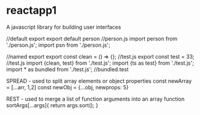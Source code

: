 # reactapp1

A javascript library for building user interfaces

//default export
export default person //person.js
import person from './person.js';
import psn from './person.js';


//named export
export const clean = () => {}; //test.js
export const test = 33; //test.js
import {clean, test} from './test.js';
import {ts as test} from './test.js';
import * as bundled from './test.js'; //bundled.test

SPREAD - used to split array elements or object properties
const newArray = [...arr, 1,2]
const newObj = {...obj, newprops: 5}

REST - used to merge a list of function arguments into an array
function sortArgs[...args]{
    return args.sort();
}

